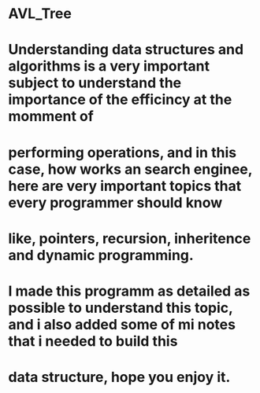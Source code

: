 # AVL_Tree
# Understanding data structures and algorithms is a very important subject to understand the importance of the efficincy at the momment of
# performing operations, and in this case, how works an search enginee, here are very important topics that every programmer should know 
# like, pointers, recursion, inheritence and dynamic programming.
# I made this programm as detailed as possible to understand this topic, and i also added some of mi notes that i needed to build this 
# data structure, hope you enjoy it. 
#
#
#
#
